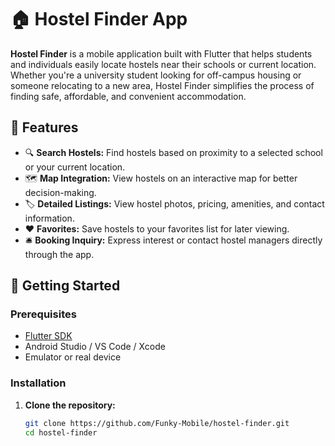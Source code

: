 # 🏠 Hostel Finder App

**Hostel Finder** is a mobile application built with Flutter that helps students and individuals easily locate hostels near their schools or current location. Whether you're a university student looking for off-campus housing or someone relocating to a new area, Hostel Finder simplifies the process of finding safe, affordable, and convenient accommodation.

## 📱 Features

- 🔍 **Search Hostels:** Find hostels based on proximity to a selected school or your current location.
- 🗺️ **Map Integration:** View hostels on an interactive map for better decision-making.
- 🏷️ **Detailed Listings:** View hostel photos, pricing, amenities, and contact information.
- ❤️ **Favorites:** Save hostels to your favorites list for later viewing.
- 🛎️ **Booking Inquiry:** Express interest or contact hostel managers directly through the app.

## 🚀 Getting Started

### Prerequisites

- [Flutter SDK](https://flutter.dev/docs/get-started/install)
- Android Studio / VS Code / Xcode
- Emulator or real device

### Installation

1. **Clone the repository:**

   ```bash
   git clone https://github.com/Funky-Mobile/hostel-finder.git
   cd hostel-finder
